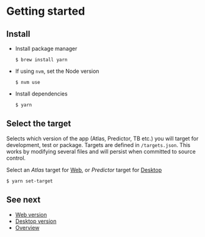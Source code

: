 # Getting started

## Install

* Install package manager

	```
	$ brew install yarn
	```

* If using `nvm`, set the Node version

	```
	$ nvm use
	```

* Install dependencies

	```
	$ yarn
	```

## Select the target

Selects which version of the app (Atlas, Predictor, TB etc.) you will target for development, test or package. Targets are defined in `/targets.json`. This works by modifying several files and will persist when committed to source control.

Select an *Atlas* target for [Web](web.md), or *Predictor* target for [Desktop](desktop.md)

```
$ yarn set-target
```

## See next

- [Web version](web.md)
- [Desktop version](desktop.md)
- [Overview](../README.md)
